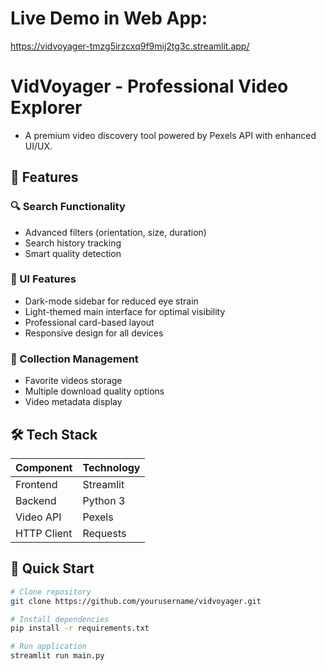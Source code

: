 # Live Demo in Web App:
https://vidvoyager-tmzg5irzcxq9f9mij2tg3c.streamlit.app/

# VidVoyager - Professional Video Explorer

* A premium video discovery tool powered by Pexels API with enhanced UI/UX.

## 🌟 Features

### 🔍 Search Functionality

- Advanced filters (orientation, size, duration)
- Search history tracking
- Smart quality detection

### 🎨 UI Features

- Dark-mode sidebar for reduced eye strain
- Light-themed main interface for optimal visibility
- Professional card-based layout
- Responsive design for all devices

### 💾 Collection Management

- Favorite videos storage
- Multiple download quality options
- Video metadata display

## 🛠️ Tech Stack

| Component       | Technology |
|-----------------|------------|
| Frontend        | Streamlit  |
| Backend         | Python 3   |
| Video API       | Pexels     |
| HTTP Client     | Requests   |

## 🚀 Quick Start

```bash
# Clone repository
git clone https://github.com/yourusername/vidvoyager.git

# Install dependencies
pip install -r requirements.txt

# Run application
streamlit run main.py
